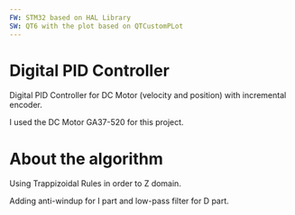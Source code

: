 ```yaml
---
FW: STM32 based on HAL Library
SW: QT6 with the plot based on QTCustomPLot
---
```

# Digital PID Controller 
Digital PID Controller for DC Motor (velocity and position) with incremental encoder.

I used the DC Motor GA37-520 for this project.

# About the algorithm
Using Trappizoidal Rules in order to Z domain.

Adding anti-windup for I part and low-pass filter for D part.





